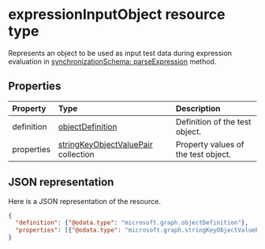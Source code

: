 # expressionInputObject resource type

Represents an object to be used as input test data during expression evaluation in [synchronizationSchema: parseExpression](../api/synchronization_schema_parseexpression.md) method.

## Properties
| Property	   | Type	|Description|
|:---------------|:--------|:----------|
|definition|[objectDefinition](synchronization_objectdefinition.md)|Definition of the test object.|
|properties|[stringKeyObjectValuePair](synchronization_stringkeyobjectvaluepair.md) collection|Property values of the test object.|

## JSON representation

Here is a JSON representation of the resource.

<!-- {
  "blockType": "resource",
  "optionalProperties": [

  ],
  "@odata.type": "microsoft.graph.expressionInputObject"
}-->

```json
{
  "definition": {"@odata.type": "microsoft.graph.objectDefinition"},
  "properties": [{"@odata.type": "microsoft.graph.stringKeyObjectValuePair"}]
}

```

<!-- uuid: 8fcb5dbc-d5aa-4681-8e31-b001d5168d79
2015-10-25 14:57:30 UTC -->
<!-- {
  "type": "#page.annotation",
  "description": "expressionInputObject resource",
  "keywords": "",
  "section": "documentation",
  "tocPath": ""
}-->